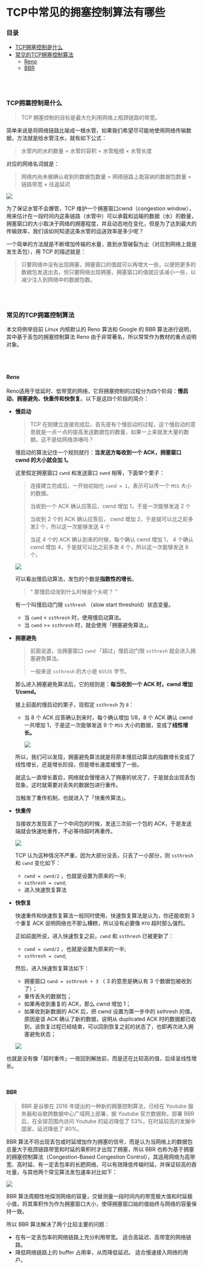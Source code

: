 # TCP中常见的拥塞控制算法有哪些

### 目录

- [TCP拥塞控制是什么](#TCP拥塞控制是什么)
- [常见的TCP拥塞控制算法](#常见的TCP拥塞控制算法)
  - [Reno](#Reno)
  - [BBR](#BBR)



</br></br>

### TCP拥塞控制是什么

> TCP 拥塞控制的目标是最大化利用网络上瓶颈链路的带宽。

简单来说是将网络链路比喻成一根水管，如果我们希望尽可能地使用网络传输数据，方法就是给水管注水，就有如下公式：

> 水管内的水的数量 = 水管的容积 = 水管粗细 × 水管长度

对应的网络名词就是：

> 网络内尚未被确认收到的数据包数量 = 网络链路上能容纳的数据包数量 = 链路带宽 × 往返延迟

![](https://raw.githubusercontent.com/affectalways/Flee-as-a-bird-to-your-mountain/main/img/TCP%E6%8B%A5%E5%A1%9E%E6%8E%A7%E5%88%B6.png)

为了保证水管不会爆管，TCP 维护一个拥塞窗口cwnd（congestion window），用来估计在一段时间内这条链路（水管中）可以承载和运输的数据（水）的数量，拥塞窗口的大小取决于网络的拥塞程度，并且动态地在变化，但是为了达到最大的传输效率，我们该如何知道这条水管的运送效率是多少呢？

一个简单的方法就是不断增加传输的水量，直到水管破裂为止（对应到网络上就是发生丢包），用 TCP 的描述就是：

> 只要网络中没有出现拥塞，拥塞窗口的值就可以再增大一些，以便把更多的数据包发送出去，但只要网络出现拥塞，拥塞窗口的值就应该减小一些，以减少注入到网络中的数据包数。



</br></br>

### 常见的TCP拥塞控制算法

本文将例举目前 Linux 内核默认的 Reno 算法和 Google 的 BBR 算法进行说明，其中基于丢包的拥塞控制算法 Reno 由于非常著名，所以常常作为教材的重点说明对象。

</br></br>

#### Reno

Reno适用于低延时、低带宽的网络，它将拥塞控制的过程分为四个阶段：**慢启动、拥塞避免、快重传和快恢复**。以下是这四个阶段的简介：

- **慢启动**

  > TCP 在刚建立连接完成后，首先是有个慢启动的过程，这个慢启动的意思就是一点一点的提高发送数据包的数量，如果一上来就发大量的数据，这不是给网络添堵吗？

  慢启动的算法记住一个规则就行：**当发送方每收到一个 ACK，拥塞窗口 cwnd 的大小就会加 1。**

  这里假定拥塞窗口 `cwnd` 和发送窗口 `swnd` 相等，下面举个栗子：

  > 连接建立完成后，一开始初始化 `cwnd = 1`，表示可以传一个 `MSS` 大小的数据。
  >
  > 当收到一个 ACK 确认应答后，cwnd 增加 1，于是一次能够发送 2 个
  >
  > 当收到 2 个的 ACK 确认应答后， cwnd 增加 2，于是就可以比之前多发2 个，所以这一次能够发送 4 个
  >
  > 当这 4 个的 ACK 确认到来的时候，每个确认 cwnd 增加 1， 4 个确认 cwnd 增加 4，于是就可以比之前多发 4 个，所以这一次能够发送 8 个。

  ![](https://github.com/affectalways/Flee-as-a-bird-to-your-mountain/blob/main/%E7%BD%91%E7%BB%9C%E5%8D%8F%E8%AE%AE/TCP%E6%8B%A5%E5%A1%9E%E6%8E%A7%E5%88%B6-%E6%85%A2%E5%90%AF%E5%8A%A8.jpg?raw=true)

  

  可以看出慢启动算法，发包的个数是**指数性的增长**。

  > “ 那慢启动涨到什么时候是个头呢？
  >  ”

  有一个叫慢启动门限  `ssthresh` （slow start threshold）状态变量。

  - 当 `cwnd` <  `ssthresh` 时，使用慢启动算法。
  - 当 `cwnd` >= `ssthresh` 时，就会使用「拥塞避免算法」。

  

- **拥塞避免**

  > 前面说道，当拥塞窗口 `cwnd` 「超过」慢启动门限 `ssthresh` 就会进入拥塞避免算法。
  >
  > 一般来说 `ssthresh` 的大小是 `65535` 字节。

  那么进入拥塞避免算法后，它的规则是：**每当收到一个 ACK 时，cwnd 增加 1/cwnd。**

  接上前面的慢启动的栗子，现假定 `ssthresh` 为 `8`：

  - 当 8 个 ACK 应答确认到来时，每个确认增加 1/8，8 个 ACK 确认 cwnd 一共增加 1，于是这一次能够发送 9 个 `MSS` 大小的数据，变成了**线性增长。**

    ![](https://github.com/affectalways/Flee-as-a-bird-to-your-mountain/blob/main/%E7%BD%91%E7%BB%9C%E5%8D%8F%E8%AE%AE/%E6%8B%A5%E5%A1%9E%E9%81%BF%E5%85%8D%E7%AE%97%E6%B3%95.jpg?raw=true)

  所以，我们可以发现，拥塞避免算法就是将原本慢启动算法的指数增长变成了线性增长，还是增长阶段，但是增长速度缓慢了一些。

  就这么一直增长着后，网络就会慢慢进入了拥塞的状况了，于是就会出现丢包现象，这时就需要对丢失的数据包进行重传。

  当触发了重传机制，也就进入了「快重传算法」。

  

- **快重传**

  当接收方发现丢了一个中间包的时候，发送三次前一个包的 ACK，于是发送端就会快速地重传，不必等待超时再重传。

  ![](https://github.com/affectalways/Flee-as-a-bird-to-your-mountain/blob/main/%E7%BD%91%E7%BB%9C%E5%8D%8F%E8%AE%AE/%E5%BF%AB%E9%87%8D%E4%BC%A0.png?raw=true)

  TCP 认为这种情况不严重，因为大部分没丢，只丢了一小部分，则 `ssthresh` 和 `cwnd` 变化如下：

  - `cwnd = cwnd/2` ，也就是设置为原来的一半;
  - `ssthresh = cwnd`;
  - 进入快速恢复算法



- **快恢复**

  快速重传和快速恢复算法一般同时使用，快速恢复算法是认为，你还能收到 3 个重复 ACK 说明网络也不那么糟糕，所以没有必要像 `RTO` 超时那么强烈。

  正如前面所说，进入快速恢复之前，`cwnd` 和 `ssthresh` 已被更新了：

  - `cwnd = cwnd/2` ，也就是设置为原来的一半;
  - `ssthresh = cwnd`;

  然后，进入快速恢复算法如下：

  - 拥塞窗口 `cwnd = ssthresh + 3` （ 3 的意思是确认有 3 个数据包被收到了）；
  - 重传丢失的数据包；
  - 如果再收到重复的 ACK，那么 cwnd 增加 1；
  - 如果收到新数据的 ACK 后，把 cwnd 设置为第一步中的 ssthresh 的值，原因是该 ACK 确认了新的数据，说明从 duplicated  ACK 时的数据都已收到，该恢复过程已经结束，可以回到恢复之前的状态了，也即再次进入拥塞避免状态；

  ![](https://github.com/affectalways/Flee-as-a-bird-to-your-mountain/blob/main/%E7%BD%91%E7%BB%9C%E5%8D%8F%E8%AE%AE/%E5%BF%AB%E6%81%A2%E5%A4%8D.jpg?raw=true)

也就是没有像「超时重传」一夜回到解放前，而是还在比较高的值，后续呈线性增长。



</br>

#### BBR

> BBR 是谷歌在 2016 年提出的一种新的拥塞控制算法，已经在 Youtube 服务器和谷歌跨数据中心广域网上部署，据 Youtube 官方数据称，部署 BBR 后，在全球范围内访问 Youtube 的延迟降低了 53%，在时延较高的发展中国家，延迟降低了 80%。

BBR 算法不将出现丢包或时延增加作为拥塞的信号，而是认为当网络上的数据包总量大于瓶颈链路带宽和时延的乘积时才出现了拥塞，所以 BBR 也称为基于拥塞的拥塞控制算法（Congestion-Based Congestion Control），其适用网络为高带宽、高时延、有一定丢包率的长肥网络，可以有效降低传输时延，并保证较高的吞吐量，与其他两个常见算法发包速率对比如下：

![](https://github.com/affectalways/Flee-as-a-bird-to-your-mountain/blob/main/%E7%BD%91%E7%BB%9C%E5%8D%8F%E8%AE%AE/BBR.jpg?raw=true)

BBR 算法周期性地探测网络的容量，交替测量一段时间内的带宽极大值和时延极小值，将其乘积作为作为拥塞窗口大小，使得拥塞窗口始的值始终与网络的容量保持一致。

所以 BBR 算法解决了两个比较主要的问题：

- 在有一定丢包率的网络链路上充分利用带宽。
  适合高延迟、高带宽的网络链路。
- 降低网络链路上的 buffer 占用率，从而降低延迟。
  适合慢速接入网络的用户。